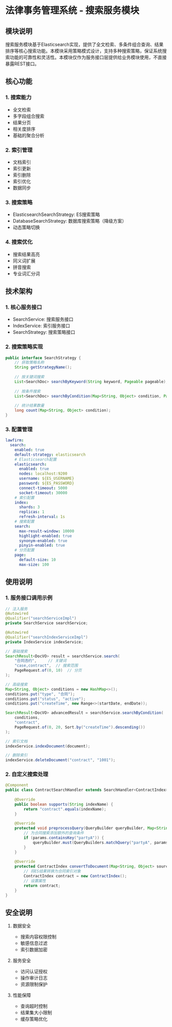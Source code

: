 # 法律事务管理系统 - 搜索服务模块

## 模块说明

搜索服务模块基于Elasticsearch实现，提供了全文检索、多条件组合查询、结果排序等核心搜索功能。本模块采用策略模式设计，支持多种搜索策略，保证系统搜索功能的可靠性和灵活性。本模块仅作为服务接口层提供给业务模块使用，不直接暴露REST接口。

## 核心功能

### 1. 搜索能力
- 全文检索
- 多字段组合搜索
- 结果分页
- 相关度排序
- 基础的聚合分析

### 2. 索引管理
- 文档索引
- 索引更新
- 索引删除
- 索引优化
- 数据同步

### 3. 搜索策略
- ElasticsearchSearchStrategy: ES搜索策略
- DatabaseSearchStrategy: 数据库搜索策略（降级方案）
- 动态策略切换

### 4. 搜索优化
- 搜索结果高亮
- 同义词扩展
- 拼音搜索
- 专业词汇分词

## 技术架构

### 1. 核心服务接口
- SearchService: 搜索服务接口
- IndexService: 索引服务接口
- SearchStrategy: 搜索策略接口

### 2. 搜索策略实现
```java
public interface SearchStrategy {
    // 获取策略名称
    String getStrategyName();
    
    // 按关键词搜索
    List<SearchDoc> searchByKeyword(String keyword, Pageable pageable);
    
    // 按条件搜索
    List<SearchDoc> searchByCondition(Map<String, Object> condition, Pageable pageable);
    
    // 统计结果数量
    long count(Map<String, Object> condition);
}
```

### 3. 配置管理
```yaml
lawfirm:
  search:
    enabled: true
    default-strategy: elasticsearch
    # Elasticsearch配置
    elasticsearch:
      enabled: true
      nodes: localhost:9200
      username: ${ES_USERNAME}
      password: ${ES_PASSWORD}
      connect-timeout: 5000
      socket-timeout: 30000
    # 索引配置
    index:
      shards: 3
      replicas: 1
      refresh-interval: 1s
    # 搜索配置
    search:
      max-result-window: 10000
      highlight-enabled: true
      synonym-enabled: true
      pinyin-enabled: true
    # 分页配置
    page:
      default-size: 10
      max-size: 100
```

## 使用说明

### 1. 服务接口调用示例
```java
// 注入服务
@Autowired
@Qualifier("searchServiceImpl")
private SearchService searchService;

@Autowired
@Qualifier("searchIndexServiceImpl")
private IndexService indexService;

// 基础搜索
SearchResult<DocVO> result = searchService.search(
    "合同违约",     // 关键词
    "case,contract",  // 搜索范围
    PageRequest.of(0, 10)  // 分页
);

// 高级搜索
Map<String, Object> conditions = new HashMap<>();
conditions.put("type", "合同");
conditions.put("status", "active");
conditions.put("createTime", new Range<>(startDate, endDate));

SearchResult<DocVO> advancedResult = searchService.searchByCondition(
    conditions,
    "contract",
    PageRequest.of(0, 20, Sort.by("createTime").descending())
);

// 索引文档
indexService.indexDocument(document);

// 删除索引
indexService.deleteDocument("contract", "1001");
```

### 2. 自定义搜索处理
```java
@Component
public class ContractSearchHandler extends SearchHandler<ContractIndex> {
    
    @Override
    public boolean supports(String indexName) {
        return "contract".equals(indexName);
    }
    
    @Override
    protected void preprocessQuery(QueryBuilder queryBuilder, Map<String, Object> params) {
        // 为合同搜索添加额外的查询条件
        if (params.containsKey("partyA")) {
            queryBuilder.must(QueryBuilders.matchQuery("partyA", params.get("partyA")));
        }
    }
    
    @Override
    protected ContractIndex convertToDocument(Map<String, Object> source) {
        // 将ES结果转换为合同索引对象
        ContractIndex contract = new ContractIndex();
        // 设置属性
        return contract;
    }
}
```

## 安全说明

1. 数据安全
   - 搜索内容权限控制
   - 敏感信息过滤
   - 索引数据加密

2. 服务安全
   - 访问认证授权
   - 操作审计日志
   - 资源限制保护

3. 性能保障
   - 查询超时控制
   - 结果集大小限制
   - 缓存策略优化 